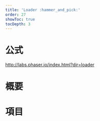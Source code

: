 ```yaml
---
title: 'Loader :hammer_and_pick:'
order: 27
showToc: true
tocDepth: 3
---
```


# 公式
http://labs.phaser.io/index.html?dir=loader


# 概要

# 項目